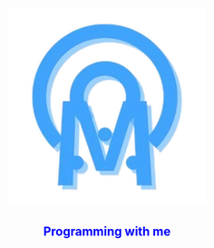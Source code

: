 <div align='center'>
  <img src="./upscalemedia-transformed.png" alt='File could not be uploaded.' width='350px' />
  <h2 style="color: blue;">Programming with me</h2>
</div>
